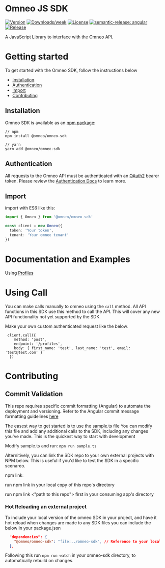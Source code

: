 # Omneo JS SDK

[![Version](https://img.shields.io/npm/v/@omneo/omneo-sdk.svg)](https://npmjs.org/package/@omneo/omneo-sdk)
[![Downloads/week](https://img.shields.io/npm/dw/@omneo/omneo-sdk.svg)](https://npmjs.org/package/@omneo/omneo-sdk)
[![License](https://img.shields.io/npm/l/@omneo/omneo-sdk.svg)](https://github.com/omneo/omneo-sdk/blob/master/package.json)
[![semantic-release: angular](https://img.shields.io/badge/semantic--release-angular-e10079?logo=semantic-release)](https://github.com/semantic-release/semantic-release)
[![Release](https://github.com/omneo/omneo-sdk/actions/workflows/semantic-release.yml/badge.svg)](https://github.com/omneo/omneo-sdk/actions/workflows/semantic-release.yml)

A JavaScript Library to interface with the [Omneo API](https://omneo.readme.io/reference).

# Getting started

To get started with the Omneo SDK, follow the instructions below

- [Installation](#installation)
- [Authentication](#authentication)
- [Import](#import)
- [Contributing](#contributing)

## Installation

Omneo SDK is available as an [npm package](https://www.npmjs.com/package/@omneo/omneo-sdk):

```shell
// npm
npm install @omneo/omneo-sdk

// yarn
yarn add @omneo/omneo-sdk
```

## Authentication

All requests to the Omneo API must be authenticated with an [OAuth2](https://oauth.net/2/) bearer token.
Please review the [Authentication Docs](https://omneo.readme.io/docs/authentication) to learn more.

## Import

import with ES6 like this:

```typescript
import { Omneo } from '@omneo/omneo-sdk'

const client = new Omneo({
  token: 'Your token',
  tenant: 'Your omneo tenant'
})
```

# Documentation and Examples

Using [Profiles](./src/omneo/resources/profiles/README.md)

# Using Call
You can make calls manually to omneo using the `call` method. 
All API functions in this SDK use this method to call the API. 
This will cover any new API functionality not yet supported by the SDK. 

Make your own custom authenticated request like the below:

```
 client.call({
    method: 'post',
    endpoint: '/profiles',
    body: { first_name: 'test', last_name: 'test', email: 'test@test.com' }
  })
```

# Contributing

## Commit Validation
This repo requires specific commit formatting (Angular) to automate the deployment and versioning. 
Refer to the Angular commit message formatting guidelines [here](https://gist.github.com/brianclements/841ea7bffdb01346392c)

The easest way to get started is to use the [sample.ts]('/sample/sample.ts') file
You can modify this file and add any additional calls to the SDK, including any changes you've made. 
This is the quickest way to start with development

Modify sample.ts and run:
`npm run sample.ts`

Alternitively, you can link the SDK repo to your own external projects with NPM below. 
This is useful if you'd like to test the SDK in a specific scenareo.

npm link:

run npm link in your local copy of this repo's directory

run npm link <"path to this repo"> first in your consuming app's directory

### Hot Reloading an external project

To include your local version of the omneo SDK in your project,
and have it hot reload when changes are made to any SDK files 
you can include the below in your package.json

```json
  "dependencies": {
    "@omneo/omneo-sdk": "file:../omneo-sdk", // Reference to your local version of the omneo-sdk
  },
```

Following this run `npm run watch` in your omneo-sdk directory, to automatically rebuild on changes. 